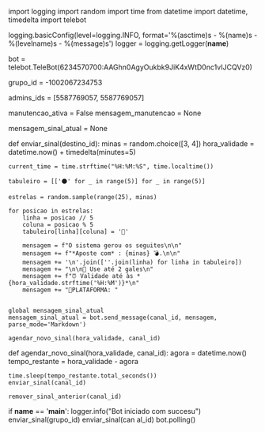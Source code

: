 import logging
import random
import time
from datetime import datetime, timedelta
import telebot

logging.basicConfig(level=logging.INFO, format='%(asctime)s - %(name)s - %(levelname)s - %(message)s')
logger = logging.getLogger(__name__)

bot = telebot.TeleBot(6234570700:AAGhn0AgyOukbk9JiK4xWtD0nc1vIJCQVz0)

grupo_id = -1002067234753


admins_ids = [5587769057, 5587769057]

manutencao_ativa = False
mensagem_manutencao = None

mensagem_sinal_atual = None

def enviar_sinal(destino_id):
    minas = random.choice([3, 4])
    hora_validade = datetime.now() + timedelta(minutes=5) 

    current_time = time.strftime("%H:%M:%S", time.localtime())
   
    tabuleiro = [['⚫️' for _ in range(5)] for _ in range(5)]

    estrelas = random.sample(range(25), minas)

    for posicao in estrelas:
        linha = posicao // 5
        coluna = posicao % 5
        tabuleiro[linha][coluna] = '💎'

        mensagem = f"O sistema gerou os seguites\n\n"
        mensagem += f"*Aposte com* : {minas} 💣.\n\n"
        mensagem += '\n'.join([''.join(linha) for linha in tabuleiro])
        mensagem += "\n\n🎯 Use até 2 gales\n"
        mensagem += f"⏰ Validade até às *{hora_validade.strftime('%H:%M')}*\n"
        mensagem += "🎯PLATAFORMA: "


    global mensagem_sinal_atual
    mensagem_sinal_atual = bot.send_message(canal_id, mensagem, parse_mode='Markdown')

    agendar_novo_sinal(hora_validade, canal_id)

def agendar_novo_sinal(hora_validade, canal_id):
    agora = datetime.now()
    tempo_restante = hora_validade - agora

    time.sleep(tempo_restante.total_seconds())
    enviar_sinal(canal_id)

    remover_sinal_anterior(canal_id)


if __name__ == '__main__':
    logger.info("Bot iniciado com succesu")
    enviar_sinal(grupo_id)
    enviar_sinal(can
    al_id)
bot.polling()
